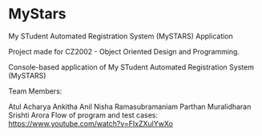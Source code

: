 # MyStars
My STudent Automated Registration System (MySTARS) Application

Project made for CZ2002 - Object Oriented Design and Programming.

Console-based application of My STudent Automated Registration System (MySTARS)

Team Members:

Atul Acharya
Ankitha Anil
Nisha Ramasubramaniam
Parthan Muralidharan
Srishti Arora
Flow of program and test cases: https://www.youtube.com/watch?v=FIxZXulYwXo
